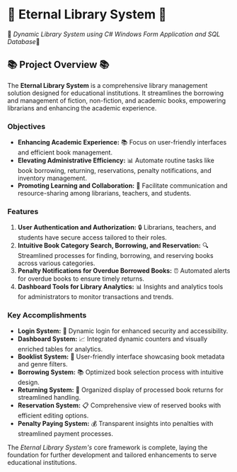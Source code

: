 # 🚀 Eternal Library System  🚀

🧮 *Dynamic Library System using C# Windows Form Application and SQL Database*🧮

## 📚 Project Overview 📚

The **Eternal Library System** is a comprehensive library management solution designed for educational institutions. It streamlines the borrowing and management of fiction, non-fiction, and academic books, empowering librarians and enhancing the academic experience.

### Objectives

- **Enhancing Academic Experience:** 📚 Focus on user-friendly interfaces and efficient book management.
- **Elevating Administrative Efficiency:** 📊 Automate routine tasks like book borrowing, returning, reservations, penalty notifications, and inventory management.
- **Promoting Learning and Collaboration:** 🤝 Facilitate communication and resource-sharing among librarians, teachers, and students.

### Features

1. **User Authentication and Authorization:** 🔒 Librarians, teachers, and students have secure access tailored to their roles.
2. **Intuitive Book Category Search, Borrowing, and Reservation:** 🔍 Streamlined processes for finding, borrowing, and reserving books across various categories.
3. **Penalty Notifications for Overdue Borrowed Books:** ⏰ Automated alerts for overdue books to ensure timely returns.
4. **Dashboard Tools for Library Analytics:** 📊 Insights and analytics tools for administrators to monitor transactions and trends.

### Key Accomplishments

- **Login System:** 🔐 Dynamic login for enhanced security and accessibility.
- **Dashboard System:** 📈 Integrated dynamic counters and visually enriched tables for analytics.
- **Booklist System:** 📖 User-friendly interface showcasing book metadata and genre filters.
- **Borrowing System:** 📚 Optimized book selection process with intuitive design.
- **Returning System:** 🔄 Organized display of processed book returns for streamlined handling.
- **Reservation System:** 📋 Comprehensive view of reserved books with efficient editing options.
- **Penalty Paying System:** 💰 Transparent insights into penalties with streamlined payment processes.

The *Eternal Library System's* core framework is complete, laying the foundation for further development and tailored enhancements to serve educational institutions.


